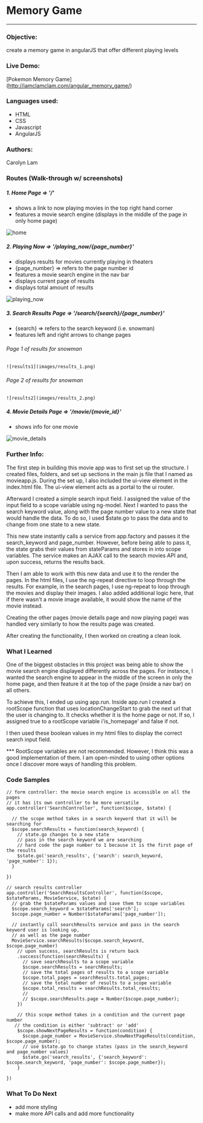 # Memory Game
---
### Objective:
create a memory game in angularJS that offer different playing levels

### Live Demo:

[Pokemon Memory Game] (http://iamclamclam.com/angular_memory_game/)

### Languages used:

* HTML
* CSS
* Javascript
* AngularJS

### Authors:

Carolyn Lam

### Routes (Walk-through w/ screenshots)

#####  1. Home Page => '/'

  * shows a link to now playing movies in the top right hand corner
  * features a movie search engine (displays in the middle of the page in only home page)

  ![home](images/home.png)

#####  2. Playing Now => '/playing_now/{page_number}'

  * displays results for movies currently playing in theaters
  * {page_number} => refers to the page number id
  * features a movie search engine in the nav bar
  * displays current page of results
  * displays total amount of results

  ![playing_now](images/now_1.png)

#####  3. Search Results Page => '/search/{search}/{page_number}'

  * {search} => refers to the search keyword (i.e. snowman)
  * features left and right arrows to change pages

  ###### Page 1 of results for snowman
    ![results1](images/results_1.png)

  ###### Page 2 of results for snowman
    ![results2](images/results_2.png)

#####  4. Movie Details Page => '/movie/{movie_id}'

  * shows info for one movie

  ![movie_details](images/movie_details.png)

### Further Info:

The first step in building this movie app was to first set up the structure. I created files, folders, and set up sections in the main js file that I named as movieapp.js. During the set up, I also included the ui-view element in the index.html file. The ui-view element acts as a portal to the ui router.

Afterward I created a simple search input field. I assigned the value of the input field to a scope variable using ng-model. Next I wanted to pass the search keyword value, along with the page number value to a new state that would handle the data. To do so, I used $state.go to pass the data and to change from one state to a new state.

This new state instantly calls a service from app.factory and passes it the search_keyword and page_number. However, before being able to pass it, the state grabs their values from stateParams and stores in into scope variables. The service makes an AJAX call to the search movies API and, upon success, returns the results back.

Then I am able to work with this new data and use it to the render the pages. In the html files, I use the ng-repeat directive to loop through the results. For example, in the search pages, I use ng-repeat to loop through the movies and display their images. I also added additional logic here, that if there wasn't a movie image available, it would show the name of the movie instead.

Creating the other pages (movie details page and now playing page) was handled very similarly to how the results page was created.

After creating the functionality, I then worked on creating a clean look.

### What I Learned

One of the biggest obstacles in this project was being able to show the movie search engine displayed differently across the pages. For instance, I wanted the search engine to appear in the middle of the screen in only the home page, and then feature it at the top of the page (inside a nav bar) on all others.

To achieve this, I ended up using app.run. Inside app.run I created a rootScope function that uses locationChangeStart to grab the next url that the user is changing to. It checks whether it is the home page or not. If so, I assigned true to a rootScope variable i'is_homepage' and false if not.

I then used these boolean values in my html files to display the correct search input field.

*** RootScope variables are not recommended. However, I think this was a good implementation of them. I am open-minded to using other options once I discover more ways of handling this problem.

### Code Samples

```
// form controller: the movie search engine is accessible on all the pages
// it has its own controller to be more versatile
app.controller('SearchController', function($scope, $state) {

  // the scope method takes in a search keyword that it will be searching for
  $scope.searchResults = function(search_keyword) {
    // state.go changes to a new state
    // pass in the search keyword we are searching
    // hard code the page number to 1 because it is the first page of the results
    $state.go('search_results', {'search': search_keyword, 'page_number': 1});
  }

})
```

```
// search results controller
app.controller('SearchResultsController', function($scope, $stateParams, MovieService, $state) {
  // grab the $stateParams values and save them to scope variables
  $scope.search_keyword = $stateParams['search'];
  $scope.page_number = Number($stateParams['page_number']);

  // instantly call searchResults service and pass in the search keyword user is looking up,
  // as well as the page number
  MovieService.searchResults($scope.search_keyword, $scope.page_number)
    // upon success, searchResults is return back
    .success(function(searchResults) {
      // save searchResults to a scope variable
      $scope.searchResults = searchResults;
      // save the total pages of results to a scope variable
      $scope.total_pages = searchResults.total_pages;
      // save the total number of results to a scope variable
      $scope.total_results = searchResults.total_results;
      //
      // $scope.searchResults.page = Number($scope.page_number);
    })

    // this scope method takes in a condition and the current page number
   // the condition is either 'subtract' or 'add'
    $scope.showNextPageResults = function(condition) {
      $scope.page_number = MovieService.showNextPageResults(condition, $scope.page_number);
      // use $state.go to change states (pass in the search_keyword and page_number values)
      $state.go('search_results', {'search_keyword': $scope.search_keyword, 'page_number': $scope.page_number});
    }

})
```

### What To Do Next

  * add more styling
  * make more API calls and add more functionality
